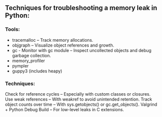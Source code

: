 ## Techniques for troubleshooting a memory leak in Python:

### Tools:

- tracemalloc – Track memory allocations.
- objgraph – Visualize object references and growth.
- gc - Monitor with gc module – Inspect uncollected objects and debug garbage collection.
- memory_profiler
- pympler
- guppy3 (includes heapy)

### Techniques:

Check for reference cycles – Especially with custom classes or closures.
Use weak references – With weakref to avoid unintended retention.
Track object counts over time – With sys.getobjects() or gc.get_objects().
Valgrind + Python Debug Build – For low-level leaks in C extensions.

